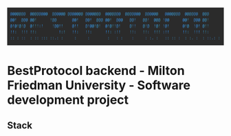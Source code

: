 ![img.png](img.png)

# BestProtocol backend - Milton Friedman University - Software development project

## Stack

